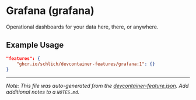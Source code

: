 
# Grafana (grafana)

Operational dashboards for your data here, there, or anywhere.

## Example Usage

```json
"features": {
    "ghcr.io/schlich/devcontainer-features/grafana:1": {}
}
```





---

_Note: This file was auto-generated from the [devcontainer-feature.json](https://github.com/schlich/devcontainer-features/blob/main/src/grafana/devcontainer-feature.json).  Add additional notes to a `NOTES.md`._
